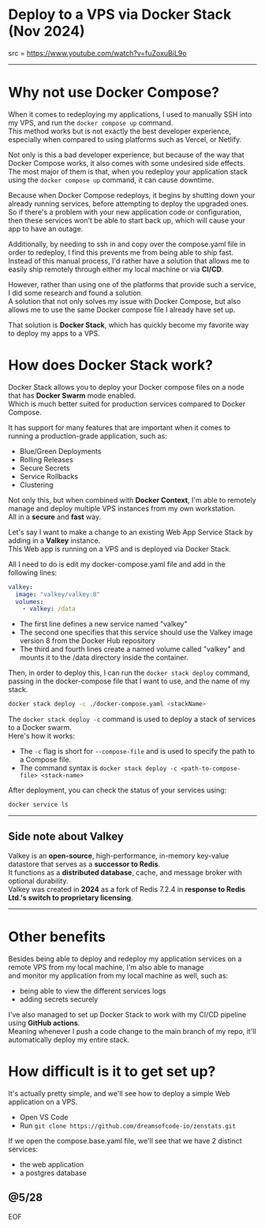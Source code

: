# Deploy to a VPS via Docker Stack (Nov 2024)

src = https://www.youtube.com/watch?v=fuZoxuBiL9o

---

# Why not use Docker Compose?

When it comes to redeploying my applications, I used to manually SSH into my VPS, and run the `docker compose up` command.  
This method works but is not exactly the best developer experience, especially when compared to using platforms such as Vercel, or Netlify.  

Not only is this a bad developer experience, but because of the way that Docker Compose works, it also comes with some undesired side effects.  
The most major of them is that, when you redeploy your application stack using the `docker compose up` command, it can cause downtime.  

Because when Docker Compose redeploys, it begins by shutting down your already running services, before attempting to deploy the upgraded ones.  
So if there's a problem with your new application code or configuration, then these services won't be able to start back up, which will cause your app to have an outage.  

Additionally, by needing to ssh in and copy over the compose.yaml file in order to redeploy, I find this prevents me from being able to ship fast.  
Instead of this manual process, I'd rather have a solution that allows me to easily ship remotely through either my local machine or via **CI/CD**.  

However, rather than using one of the platforms that provide such a service, I did some research and found a solution.  
A solution that not only solves my issue with Docker Compose, but also allows me to use the same Docker compose file I already have set up.  

That solution is **Docker Stack**, which has quickly become my favorite way to deploy my apps to a VPS.  

# How does Docker Stack work?

Docker Stack allows you to deploy your Docker compose files on a node that has **Docker Swarm** mode enabled.  
Which is much better suited for production services compared to Docker Compose.  

It has support for many features that are important when it comes to running a production-grade application, such as:
- Blue/Green Deployments
- Rolling Releases
- Secure Secrets
- Service Rollbacks
- Clustering

Not only this, but when combined with **Docker Context**, I'm able to remotely manage and deploy multiple VPS instances from my own workstation.  
All in a **secure** and **fast** way.  

Let's say I want to make a change to an existing Web App Service Stack by adding in a **Valkey** instance.  
This Web app is running on a VPS and is deployed via Docker Stack.  

All I need to do is edit my docker-compose.yaml file and add in the following lines:
```yaml
valkey:
  image: "valkey/valkey:8"
  volumes:
    - valkey: /data
```
- The first line defines a new service named "valkey"
- The second one specifies that this service should use the Valkey image version 8 from the Docker Hub repository
- The third and fourth lines create a named volume called "valkey" and mounts it to the /data directory inside the container.

Then, in order to deploy this, I can run the `docker stack deploy` command, passing in the docker-compose file that I want to use, and the name of my stack.
```bash
docker stack deploy -c ./docker-compose.yaml <stackName>
```

The `docker stack deploy -c` command is used to deploy a stack of services to a Docker swarm.  
Here's how it works:
- The `-c` flag is short for `--compose-file` and is used to specify the path to a Compose file.
- The command syntax is `docker stack deploy -c <path-to-compose-file> <stack-name>`

After deployment, you can check the status of your services using:
```bash
docker service ls
```

---

## Side note about Valkey

Valkey is an **open-source**, high-performance, in-memory key-value datastore that serves as a **successor to Redis**.   
It functions as a **distributed database**, cache, and message broker with optional durability.  
Valkey was created in **2024** as a fork of Redis 7.2.4 in **response to Redis Ltd.'s switch to proprietary licensing**.  

---

# Other benefits

Besides being able to deploy and redeploy my application services on a remote VPS from my local machine, I'm also able to manage  
and monitor my application from my local machine as well, such as:
- being able to view the different services logs
- adding secrets securely

I've also managed to set up Docker Stack to work with my CI/CD pipeline using **GitHub actions**.  
Meaning whenever I push a code change to the main branch of my repo, it'll automatically deploy my entire stack.  

# How difficult is it to get set up?

It's actually pretty simple, and we'll see how to deploy a simple Web application on a VPS.  
- Open VS Code
- Run `git clone https://github.com/dreamsofcode-io/zenstats.git`

If we open the compose.base.yaml file, we'll see that we have 2 distinct services:
- the web application
- a postgres database

  





@5/28
---
EOF
